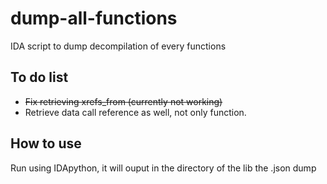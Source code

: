 # dump-all-functions
IDA script to dump decompilation of every functions

## To do list
- ~~Fix retrieving xrefs_from (currently not working)~~
- Retrieve data call reference as well, not only function.

## How to use
Run using IDApython, it will ouput in the directory of the lib the .json dump
